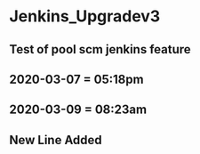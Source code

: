# Jenkins_Upgradev3

## Test of pool scm jenkins feature

## 2020-03-07 = 05:18pm

## 2020-03-09 = 08:23am

## New Line Added
